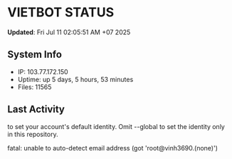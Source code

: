 # VIETBOT STATUS
**Updated**: Fri Jul 11 02:05:51 AM +07 2025

## System Info
- IP: 103.77.172.150
- Uptime: up 5 days, 5 hours, 53 minutes
- Files: 11565

## Last Activity

to set your account's default identity.
Omit --global to set the identity only in this repository.

fatal: unable to auto-detect email address (got 'root@vinh3690.(none)')
